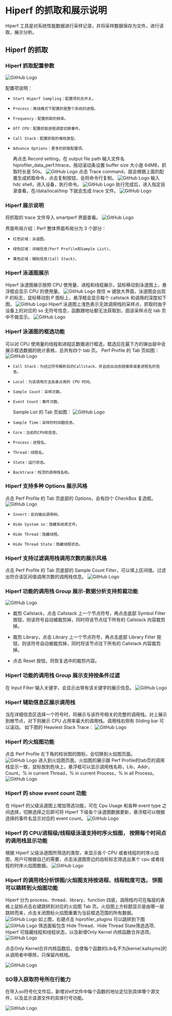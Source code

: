 # Hiperf 的抓取和展示说明

Hiperf 工具是对系统性能数据进行采样记录，并将采样数据保存为文件，进行读取，展示分析。

## Hiperf 的抓取

### Hiperf 抓取配置参数

![GitHub Logo](../../figures/perf/perfsetting.jpg)

配置项说明：

-     Start Hiperf Sampling：配置项的总开关。
-     Process：离线模式下配置的是整个系统的进程。
-     Frequency：配置抓取的频率。
-     Off CPU：配置抓取进程调度切换事件。
-     Call Stack：配置抓取的堆栈类型。
-     Advance Options：更多的抓取配置项。
  再点击 Record setting，在 output file path 输入文件名 hiprofiler_data_perf.htrace，拖动滚动条设置 buffer size 大小是 64MB，抓取时长是 50s。
  ![GitHub Logo](../../figures/perf/perfset.jpg)
  点击 Trace command，就会根据上面的配置生成抓取命令，点击复制按钮，会将命令行复制。
  ![GitHub Logo](../../figures/perf/perfcommand.jpg)
  输入 hdc shell，进入设备，执行命令。
  ![GitHub Logo](../../figures/perf/perfexcutecommand.jpg)
  执行完成后，进入指定目录查看，在/data/local/tmp 下就会生成 trace 文件。
  ![GitHub Logo](../../figures/perf/perffile.jpg)

### Hiperf 展示说明

将抓取的 trace 文件导入 smartperf 界面查看。
![GitHub Logo](../../figures/perf/summary.jpg)

界面布局介绍：Perf 整体界面布局分为 3 个部分：

-     红色区域：泳道图。
-     绿色区域：详细信息(Perf Profile和Sample List)。
-     黄色区域：辅助信息(Call Stack)。

### Hiperf 泳道图展示

Hiperf 泳道图展示按照 CPU 使用量、进程和线程展示，鼠标移动到泳道图上，悬浮框会显示 CPU 的使用量。
![GitHub Logo](../../figures/perf/chart.jpg)
按住 w 键放大界面，泳道图会出现 P 的标志，鼠标移动到 P 图标上，悬浮框会显示每个 callstack 和调用的深度如下图。
![GitHub Logo](../../figures/perf/callstack.jpg)
Hiperf 泳道图上浅色表示无效调用栈的采样点，抓取时由于设备上的对应的 so 无符号信息，函数跟地址都无法获取到，固该采样点在 tab 页中不做显示。
![GitHub Logo](../../figures/perf/perf_nocallstack.jpg)

### Hiperf 泳道图的框选功能

可以对 CPU 使用量的线程和进程区数据进行框选，框选后在最下方的弹出层中会展示框选数据的统计表格，总共有四个 tab 页。
Perf Profile 的 Tab 页如图：
![GitHub Logo](../../figures/perf/PerfProfile.jpg)

-     Call Stack：为经过符号解析后的Callstack，并且给出动态链接库或者进程名的信息。
-     Local：为该调用方法自身占用的 CPU 时间。
-     Sample Count：采样次数。
-     Event Count：事件次数。
  Sample List 的 Tab 页如图：
  ![GitHub Logo](../../figures/perf/Samplelist.jpg)
-     Sample Time：采样的时间戳信息。
-     Core：当前的CPU核信息。
-     Process：进程名。
-     Thread：线程名。
-     State：运行状态。
-     Backtrace：栈顶的调用栈名称。

### Hiperf 支持多种 Options 展示风格

点击 Perf Profile 的 Tab 页底部的 Options，会有四个 CheckBox 复选框。
![GitHub Logo](../../figures/perf/Options.jpg)

-     Invert：反向输出调用树。
-     Hide System so：隐藏系统库文件。
-     Hide Thread：隐藏线程。
-     Hide Thread State：隐藏线程状态。

### Hiperf 支持过滤调用栈调用次数的展示风格

点击 Perf Profile 的 Tab 页底部的 Sample Count Filter，可以填上区间值。过滤出符合该区间值调用次数的调用栈信息。
![GitHub Logo](../../figures/perf/samplecounter.jpg)

### Hiperf 功能的调用栈 Group 展示-数据分析支持剪裁功能

![GitHub Logo](../../figures/perf/datamining.jpg)

- 裁剪 Callstack，点击 Callstack 上一个节点符号，再点击底部 Symbol Filter 按钮，则该符号自动被裁剪掉，同时将该节点往下所有的 Callstack 内容裁剪掉。

- 裁剪 Library，点击 Library 上一个节点符号，再点击底部 Library Filter 按钮，则该符号自动被裁剪掉，同时将该节点往下所有的 Callstack 内容裁剪掉。
- 点击 Reset 按钮，将恢复选中的裁剪内容。

### Hiperf 功能的调用栈 Group 展示支持按条件过滤

在 Input Filter 输入关键字，会显示出带有该关键字的展示信息。
![GitHub Logo](../../figures/perf/inputfilter.jpg)

### Hiperf 辅助信息区展示调用栈

当在详细信息区选择一个符号时，将展示与该符号相关的完整的调用栈。对上展示到根节点，对下则展示 CPU 占用率最大的调用栈。调用栈右侧有 Sliding bar 可以滚动。
如下图的 Heaviest Stack Trace：
![GitHub Logo](../../figures/perf/heaviesttrace1.jpg)

### Hiperf 的火焰图功能

点击 Perf Profile 左下角的柱状图的图标，会切换到火焰图页面。
![GitHub Logo](../../figures/perf/flame.jpg)
进入到火焰图页面，火焰图的展示跟 Perf Profile的tab页的调用栈显示一致，鼠标放到色块上，悬浮框可以显示调用栈名称，Lib，Addr，Count，% in current Thread，% in current Process，% in all Process。
![GitHub Logo](../../figures/perf/flameshow.jpg)

### Hiperf 的 show event count 功能

在 Hiperf 的父级泳道图上增加筛选功能，可在 Cpu Usage 和各种 event type 之间选择，切换选择之后即可将 Hiperf 下级各个泳道图数据更新，悬浮框可以根据选择的事件名显示对应的 event count。
![GitHub Logo](../../figures/perf/showevent.jpg)

### Hiperf 的 CPU/进程级/线程级泳道支持时序火焰图， 按照每个时间点的调用栈显示功能

 根据 Hiperf 父级泳道图所筛选的类型，来显示各个 CPU 或者线程的时序火焰图，用户可根据自己的需要，点击泳道图旁边的齿轮标志筛选出某个 cpu 或者线程的时序火焰图数据。
![GitHub Logo](../../figures/perf/cpuandthreadrow.jpg)

### Hiperf 的调用栈分析饼图/火焰图支持按进程、线程粒度可选， 饼图可以跳转到火焰图功能

Hiperf 分为 process、thread、library、function 四层，调用栈均可在每层的表格上鼠标点击右键跳转到对应的火焰图 Tab 页。火焰图上方标题显示是由哪一层跳转而来，点击关闭图标火焰图重置为当前框选范围的所有数据。
![GitHub Logo](../../figures/perf/perf_analysisjump.jpg)
如上图，右键点击 hiprofiler_plugins 可以跳转到下图
![GitHub Logo](../../figures/perf/perf_jumpframe.jpg)
筛选面板包含 Hide Thread、Hide Thread State筛选选项、Hiperf 可隐藏线程和线程状态，以及新增Only Kernel 内核函数合并选项。
![GitHub Logo](../../figures/perf/perf_hide.jpg)

点击Only Kernel合并内核函数后，会使每个函数的Lib名不为[kernel.kallsyms]的从调用者中移除，只保留内核栈。

![GitHub Logo](../../figures/perf/perf_kernel.jpg)

### SO导入获取符号所在行能力

在导入so符号化文件后，新增对elf文件中每个函数的地址定位到具体哪个源文件，以及显示该源文件的具体行号功能。

![GitHub Logo](../../figures/perf/perf_so.jpg)